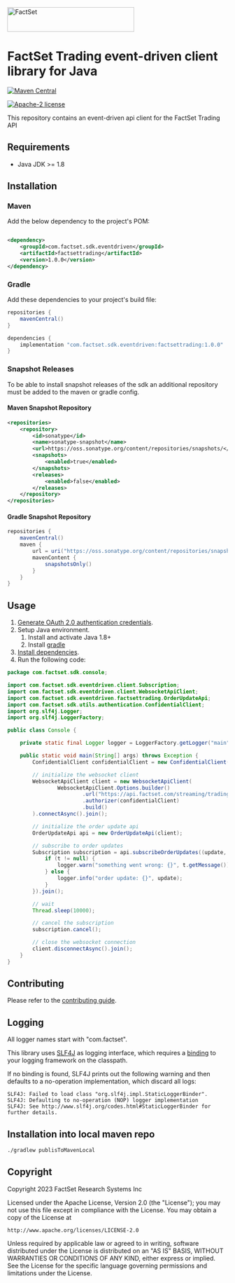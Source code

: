 <img alt="FactSet" src="https://www.factset.com/hubfs/Assets/images/factset-logo.svg" height="56" width="290">

# FactSet Trading event-driven client library for Java

[![Maven Central](https://img.shields.io/maven-central/v/com.factset.sdk.eventdriven/factsettrading)](https://search.maven.org/artifact/com.factset.eventdriven/factsettrading)

[![Apache-2 license](https://img.shields.io/badge/license-Apache2-brightgreen.svg)](https://www.apache.org/licenses/LICENSE-2.0)

This repository contains an event-driven api client for the FactSet Trading API

## Requirements

* Java JDK >= 1.8

## Installation

### Maven

Add the below dependency to the project's POM:

```xml

<dependency>
    <groupId>com.factset.sdk.eventdriven</groupId>
    <artifactId>factsettrading</artifactId>
    <version>1.0.0</version>
</dependency>
```

### Gradle

Add these dependencies to your project's build file:

```groovy
repositories {
    mavenCentral()
}

dependencies {
    implementation "com.factset.sdk.eventdriven:factsettrading:1.0.0"
}
```

### Snapshot Releases

To be able to install snapshot releases of the sdk an additional repository must be added to the maven or gradle config.

#### Maven Snapshot Repository

```xml
<repositories>
    <repository>
        <id>sonatype</id>
        <name>sonatype-snapshot</name>
        <url>https://oss.sonatype.org/content/repositories/snapshots/</url>
        <snapshots>
            <enabled>true</enabled>
        </snapshots>
        <releases>
            <enabled>false</enabled>
        </releases>
    </repository>
</repositories>
```

#### Gradle Snapshot Repository

```groovy
repositories {
    mavenCentral()
    maven {
        url = uri("https://oss.sonatype.org/content/repositories/snapshots/")
        mavenContent {
            snapshotsOnly()
        }
    }
}
```

## Usage

1. [Generate OAuth 2.0 authentication credentials](https://developer.factset.com/learn/authentication-oauth2).
2. Setup Java environment.
    1. Install and activate Java 1.8+
    2. Install  [gradle](https://gradle.org/install/)
3. [Install dependencies](#installation).
4. Run the following code:

```java
package com.factset.sdk.console;

import com.factset.sdk.eventdriven.client.Subscription;
import com.factset.sdk.eventdriven.client.WebsocketApiClient;
import com.factset.sdk.eventdriven.factsettrading.OrderUpdateApi;
import com.factset.sdk.utils.authentication.ConfidentialClient;
import org.slf4j.Logger;
import org.slf4j.LoggerFactory;

public class Console {

    private static final Logger logger = LoggerFactory.getLogger("main");

    public static void main(String[] args) throws Exception {
        ConfidentialClient confidentialClient = new ConfidentialClient("/path/to/config/file");

        // initialize the websocket client
        WebsocketApiClient client = new WebsocketApiClient(
                WebsocketApiClient.Options.builder()
                        .url("https://api.factset.com/streaming/trading/ems/v1")
                        .authorizer(confidentialClient)
                        .build()
        ).connectAsync().join();

        // initialize the order update api
        OrderUpdateApi api = new OrderUpdateApi(client);

        // subscribe to order updates
        Subscription subscription = api.subscribeOrderUpdates((update, t) -> {
            if (t != null) {
                logger.warn("something went wrong: {}", t.getMessage());
            } else {
                logger.info("order update: {}", update);
            }
        }).join();

        // wait
        Thread.sleep(10000);

        // cancel the subscription
        subscription.cancel();

        // close the websocket connection        
        client.disconnectAsync().join();
    }
}
```

## Contributing

Please refer to the [contributing guide](CONTRIBUTING.md).

## Logging

All logger names start with "com.factset".

This library uses [SLF4J](https://www.slf4j.org/) as logging interface,
which requires a [binding](https://www.slf4j.org/manual.html#swapping) to your logging framework on the classpath.

If no binding is found, SLF4J prints out the following warning and then defaults to a no-operation
implementation, which discard all logs:

```text
SLF4J: Failed to load class "org.slf4j.impl.StaticLoggerBinder".
SLF4J: Defaulting to no-operation (NOP) logger implementation
SLF4J: See http://www.slf4j.org/codes.html#StaticLoggerBinder for further details.
```

## Installation into local maven repo

```sh
./gradlew publisToMavenLocal
```

## Copyright

Copyright 2023 FactSet Research Systems Inc

Licensed under the Apache License, Version 2.0 (the "License");
you may not use this file except in compliance with the License.
You may obtain a copy of the License at

    http://www.apache.org/licenses/LICENSE-2.0

Unless required by applicable law or agreed to in writing, software
distributed under the License is distributed on an "AS IS" BASIS,
WITHOUT WARRANTIES OR CONDITIONS OF ANY KIND, either express or implied.
See the License for the specific language governing permissions and
limitations under the License.
